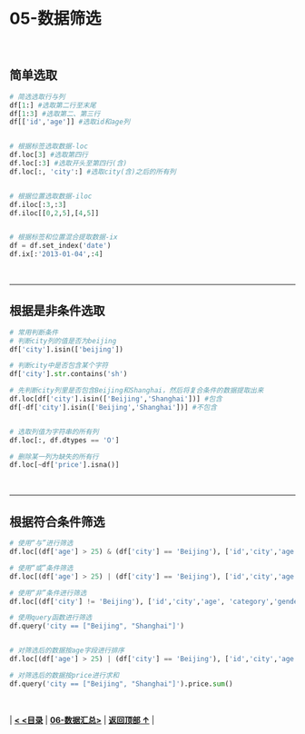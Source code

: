 # 05-数据筛选

<br/>

## 简单选取

```python
# 简选选取行与列
df[1:] #选取第二行至末尾
df[1:3] #选取第二、第三行
df[['id','age']] #选取id和age列


# 根据标签选取数据-loc
df.loc[3] #选取第四行
df.loc[:3] #选取开头至第四行(含)
df.loc[:, 'city':] #选取city(含)之后的所有列


# 根据位置选取数据-iloc
df.iloc[:3,:3]
df.iloc[[0,2,5],[4,5]]


# 根据标签和位置混合提取数据-ix
df = df.set_index('date')
df.ix[:'2013-01-04',:4]
```

<br/>

------

## 根据是非条件选取

```python
# 常用判断条件
# 判断city列的值是否为beijing
df['city'].isin(['beijing'])

# 判断city中是否包含某个字符
df['city'].str.contains('sh')

# 先判断city列里是否包含Beijing和Shanghai，然后将复合条件的数据提取出来
df.loc[df['city'].isin(['Beijing','Shanghai'])] #包含
df[-df['city'].isin(['Beijing','Shanghai'])] #不包含


# 选取列值为字符串的所有列
df.loc[:, df.dtypes == 'O']

# 删除某一列为缺失的所有行
df.loc[~df['price'].isna()]
```

<br/>

------

## 根据符合条件筛选

```python
# 使用“与”进行筛选
df.loc[(df['age'] > 25) & (df['city'] == 'Beijing'), ['id','city','age']]

# 使用“或”条件筛选
df.loc[(df['age'] > 25) | (df['city'] == 'Beijing'), ['id','city','age']].sort_values(['age'])

# 使用“非”条件进行筛选
df.loc[(df['city'] != 'Beijing'), ['id','city','age', 'category','gender']].sort_values(['id'])

# 使用query函数进行筛选
df.query('city == ["Beijing", "Shanghai"]')


# 对筛选后的数据按age字段进行排序
df.loc[(df['age'] > 25) | (df['city'] == 'Beijing'), ['id','city','age']].sort_values(['age'])

# 对筛选后的数据按price进行求和
df.query('city == ["Beijing", "Shanghai"]').price.sum()
```

<br/>

|  [**< <目录**](./README.md)  |  [**06-数据汇总>**](./06-数据汇总.md)  |  [**返回顶部 ↑**](#05-数据筛选) |